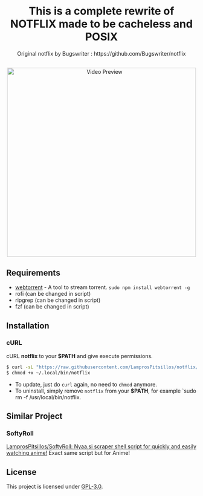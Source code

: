 <h1 align="center">This is a complete rewrite of NOTFLIX made to be cacheless and POSIX</h1>
<p align="center">Original notflix by Bugswriter : https://github.com/Bugswriter/notflix</p>

##
<p align="center">
<img src="./preview.gif" alt="Video Preview" width="500px">
</p>

## Requirements

* [webtorrent](https://webtorrent.io/) - A tool to stream torrent. `sudo npm install webtorrent -g`
* rofi (can be changed in script)
* ripgrep (can be changed in script)
* fzf (can be changed in script)

## Installation

### cURL
cURL **notflix** to your **$PATH** and give execute permissions.

```sh
$ curl -sL "https://raw.githubusercontent.com/LamprosPitsillos/notflix/master/notflix" -o ~/.local/bin/notflix
$ chmod +x ~/.local/bin/notflix
```
- To update, just do `curl` again, no need to `chmod` anymore.
- To uninstall, simply remove `notflix` from your **$PATH**, for example `sudo rm -f /usr/local/bin/notflix.
## Similar Project
### SoftyRoll
[LamprosPitsillos/SoftyRoll: Nyaa.si scraper shell script for quickly and easily watching anime!](https://github.com/LamprosPitsillos/SoftyRoll)
Exact same script but for Anime!
## License
This project is licensed under [GPL-3.0](https://raw.githubusercontent.com/Illumina/licenses/master/gpl-3.0.txt).
